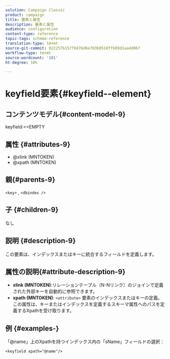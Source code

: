 ```yaml
---
solution: Campaign Classic
product: campaign
title: 要素と属性
description: 要素と属性
audience: configuration
content-type: reference
topic-tags: schema-reference
translation-type: tm+mt
source-git-commit: 922257b157f8d76d6e703b0510ff689d1aa4d067
workflow-type: tm+mt
source-wordcount: '101'
ht-degree: 10%

---
```



# keyfield要素{#keyfield--element}

## コンテンツモデル{#content-model-9}

keyfield:==EMPTY

## 属性 {#attributes-9}

* @xlink (MNTOKEN)
* @xpath (MNTOKEN)

## 親{#parents-9}

`<key>`  ,   `<dbindex />`

## 子 {#children-9}

なし

## 説明 {#description-9}

この要素は、インデックスまたはキーに統合するフィールドを定義します。

## 属性の説明{#attribute-description-9}

* **xlink (MNTOKEN)**:リレーションテーブル（N-Nリンク）のジョインで定義された外部キーを自動的に参照できます。
* **xpath (MNTOKEN)**: `<attribute>`  要素のインデックスまたはキーの定義。この属性は、キーまたはインデックスを定義するスキーマ属性へのパスを定義するXpathを受け取ります。

## 例 {#examples-}

「@name」上のXpathを持つインデックス内の「sName」フィールドの選択：

```
<keyfield xpath="@name"/>
```
